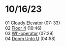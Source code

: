 # 10/16/23
01 [Cloudy Elevator](cloudy-elevator.mp3) (07:                 33)  
02 [Floor 4](floor-4.mp3) (10:46)  
03 [Wh-operator](wh-operator.mp3) (07:29)  
04 [Doom Unto U](doom-unto-u.mp3) (04:58)  